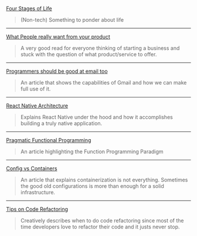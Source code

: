 [Four Stages of Life](https://markmanson.net/four-stages-of-life)
>(Non-tech) Something to ponder about life

---

[What People really want from your product](https://medium.com/startup-grind/people-dont-want-something-truly-new-they-want-the-familiar-done-differently-7648f24f8fe7)
>A very good read for everyone thinking of starting a business and stuck with the
>question of what product/service to offer.

---

[Programmers should be good at email too](https://dev.to/peter/programmers-should-be-good-at-email-too-here-is-my-guide-to-leveling-up-your-gmail-game)
>An article that shows the capabilities of Gmail and how we can make full use of it.

---

[React Native Architecture](https://www.logicroom.co/react-native-architecture-explained/)
>Explains React Native under the hood and how it accomplishes building a truly native application.

---

[Pragmatic Functional Programming](http://blog.cleancoder.com/uncle-bob/2017/07/11/PragmaticFunctionalProgramming.html)
>An article highlighting the Function Programming Paradigm

---

[Config vs Containers](https://abe-winter.github.io/blues/2017/04/27/config-vs-containers.html)
>An article that explains containerization is not everything. Sometimes the good
>old configurations is more than enough for a solid infrastructure.

---

[Tips on Code Refactoring](https://dev.to/couellet/tips-on-code-refactoring-from-a-former-addict-1fj)
>Creatively describes when to do code refactoring since most of the time developers
>love to refactor their code and it justs never stop.
